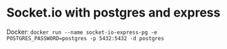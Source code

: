 # Socket.io with postgres and express

Docker: `docker run --name socket-io-express-pg -e POSTGRES_PASSWORD=postgres -p 5432:5432 -d postgres`
